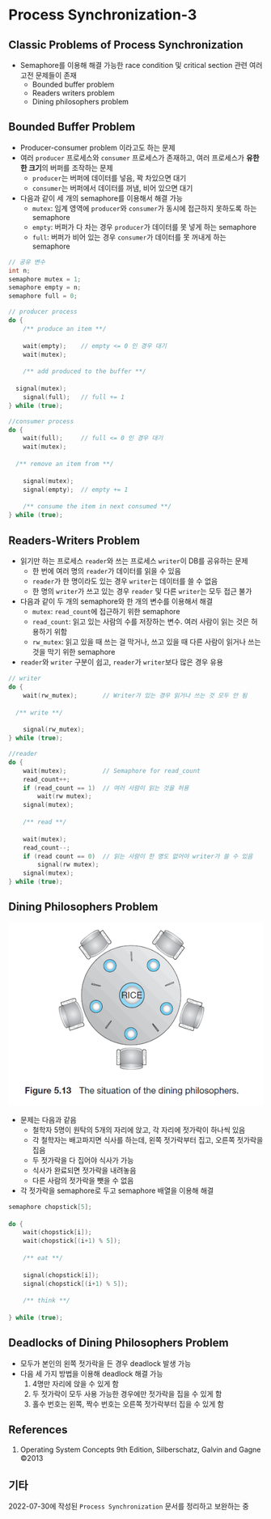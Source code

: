 # Process Synchronization-3

## Classic Problems of Process Synchronization

- Semaphore를 이용해 해결 가능한 race condition 및 critical section 관련 여러 고전 문제들이 존재
  - Bounded buffer problem
  - Readers writers problem
  - Dining philosophers problem

## Bounded Buffer Problem

- Producer-consumer problem 이라고도 하는 문제
- 여러 `producer` 프로세스와 `consumer` 프로세스가 존재하고, 여러 프로세스가 **유한한 크기**의 버퍼를 조작하는 문제
  - `producer`는 버퍼에 데이터를 넣음, 꽉 차있으면 대기
  - `consumer`는 버퍼에서 데이터를 꺼냄, 비어 있으면 대기
- 다음과 같이 세 개의 semaphore를 이용해서 해결 가능
  - `mutex`: 임계 영역에 `producer`와 `consumer`가 동시에 접근하지 못하도록 하는 semaphore
  - `empty`: 버퍼가 다 차는 경우 `producer`가 데이터를 못 넣게 하는 semaphore
  - `full`: 버퍼가 비어 있는 경우 `consumer`가 데이터를 못 꺼내게 하는 semaphore

```c
// 공유 변수
int n;
semaphore mutex = 1;
semaphore empty = n;
semaphore full = 0;
```

```c
// producer process
do {
	/** produce an item **/

	wait(empty);    // empty <= 0 인 경우 대기
	wait(mutex);

	/** add produced to the buffer **/

  signal(mutex);
	signal(full);   // full += 1
} while (true);
```

```c
//consumer process
do {
	wait(full);     // full <= 0 인 경우 대기
	wait(mutex);

  /** remove an item from **/

	signal(mutex);
	signal(empty);  // empty += 1

	/** consume the item in next consumed **/
} while (true);

```

## Readers-Writers Problem

- 읽기만 하는 프로세스 `reader`와 쓰는 프로세스 `writer`이 DB를 공유하는 문제
  - 한 번에 여러 명의 `reader`가 데이터를 읽을 수 있음
  - `reader`가 한 명이라도 있는 경우 `writer`는 데이터를 쓸 수 없음
  - 한 명의 `writer`가 쓰고 있는 경우 `reader` 및 다른 `writer`는 모두 접근 불가
- 다음과 같이 두 개의 semaphore와 한 개의 변수를 이용해서 해결
  - `mutex`: `read_count`에 접근하기 위한 semaphore
  - `read_count`: 읽고 있는 사람의 수를 저장하는 변수. 여러 사람이 읽는 것은 허용하기 위함
  - `rw_mutex`: 읽고 있을 때 쓰는 걸 막거나, 쓰고 있을 때 다른 사람이 읽거나 쓰는 것을 막기 위한 semaphore
- `reader`와 `writer` 구분이 쉽고, `reader`가 `writer`보다 많은 경우 유용

```c
// writer
do {
	wait(rw_mutex);       // Writer가 있는 경우 읽거나 쓰는 것 모두 안 됨

  /** write **/

	signal(rw_mutex);
} while (true);
```

```c
//reader
do {
	wait(mutex);          // Semaphore for read_count
	read_count++;
	if (read_count == 1)  // 여러 사람이 읽는 것을 허용
		wait(rw mutex);
	signal(mutex);

	/** read **/

	wait(mutex);
	read_count--;
	if (read count == 0)  // 읽는 사람이 한 명도 없어야 writer가 쓸 수 있음
		signal(rw mutex);
	signal(mutex);
} while (true);
```

## Dining Philosophers Problem

![](./imgs/2023-02-23-1.png)

- 문제는 다음과 같음
  - 철학자 5명이 원탁의 5개의 자리에 앉고, 각 자리에 젓가락이 하나씩 있음
  - 각 철학자는 배고파지면 식사를 하는데, 왼쪽 젓가락부터 집고, 오른쪽 젓가락을 집음
  - 두 젓가락을 다 집어야 식사가 가능
  - 식사가 완료되면 젓가락을 내려놓음
  - 다른 사람의 젓가락을 뺏을 수 없음
- 각 젓가락을 semaphore로 두고 semaphore 배열을 이용해 해결

```c
semaphore chopstick[5];

do {
	wait(chopstick[i]);
	wait(chopstick[(i+1) % 5]);

	/** eat **/

	signal(chopstick[i]);
	signal(chopstick[(i+1) % 5]);

	/** think **/

} while (true);
```

## Deadlocks of Dining Philosophers Problem

- 모두가 본인의 왼쪽 젓가락을 든 경우 deadlock 발생 가능
- 다음 세 가지 방법을 이용해 deadlock 해결 가능
  1. 4명만 자리에 앉을 수 있게 함
  2. 두 젓가락이 모두 사용 가능한 경우에만 젓가락을 집을 수 있게 함
  3. 홀수 번호는 왼쪽, 짝수 번호는 오른쪽 젓가락부터 집을 수 있게 함

## References

1. Operating System Concepts 9th Edition, Silberschatz, Galvin and Gagne ©2013

## 기타

2022-07-30에 작성된 `Process Synchronization` 문서를 정리하고 보완하는 중
